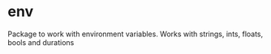 # env

Package to work with environment variables. Works with strings, ints, floats, bools and durations
